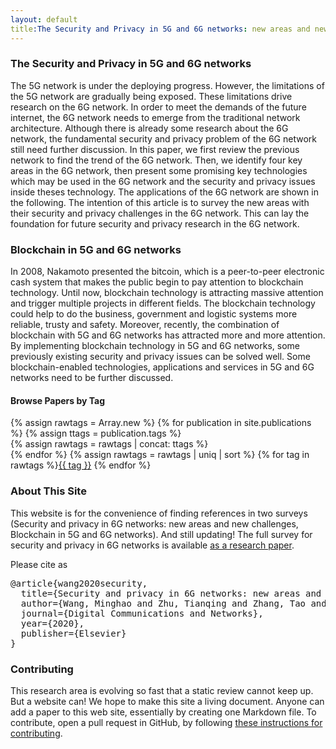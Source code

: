 ```yaml
---
layout: default
title:The Security and Privacy in 5G and 6G networks: new areas and new challenges
---
```

### The Security and Privacy in 5G and 6G networks

The 5G network is under the deploying progress. However, the limitations of the 5G network are gradually being exposed. These limitations drive research on the 6G network. In order to meet the demands of the future internet, the 6G network needs to emerge from the traditional network architecture. Although there is already some research about the 6G network, the fundamental security and privacy problem of the 6G network still need further discussion. In this paper, we first review the previous network to find the trend of the 6G network. Then, we identify four key areas in the 6G network, then present some promising key technologies which may be used in the 6G network and the security and privacy issues inside theses technology. The applications of the 6G network are shown in the following. The intention of this article is to survey the new areas with their security and privacy challenges in the 6G network. This can lay the foundation for future security and privacy research in the 6G network.
### Blockchain in 5G and 6G networks
In 2008, Nakamoto presented the bitcoin, which is a peer-to-peer electronic cash system that makes the public begin to pay attention to blockchain technology. Until now, blockchain technology is attracting massive attention and trigger multiple projects in different fields. The blockchain technology could help to do the business, government and logistic systems more reliable, trusty and safety. Moreover, recently, the combination of blockchain with 5G and 6G networks has attracted more and more attention. By implementing blockchain technology in 5G and 6G networks, some previously existing security and privacy issues can be solved well. Some blockchain-enabled technologies, applications and services in 5G and 6G networks need to be further discussed. 
<!--This website and the accompanying [article](https://arxiv.org/abs/1709.06182) surveys the work in this emerging area.-->

<!--Like writing and speaking, software development is an act of human communication.
At its core,
the naturalness of software employs statistical modeling over big code to
reason about rich variety of programs developers write.  This new line of
research is inherently interdisciplinary, uniting the machine learning and
natural language processing communities with software engineering
and programming language communities.
-->
#### Browse Papers by Tag
{% assign rawtags = Array.new %}
{% for publication in site.publications %}
  {% assign ttags = publication.tags  %}  
  {% assign rawtags = rawtags | concat: ttags %}  
{% endfor %}
{% assign rawtags = rawtags | uniq | sort %}
{% for tag in rawtags %}<tag><a href="/tags.html#{{ tag }}">{{ tag }}</a></tag> {% endfor %}

### About This Site

<!--This site is an experiment: a [living literature review](https://en.wikipedia.org/wiki/Living_review) that allows
you explore, [search and navigate]({% link papers.html %}) the literature in this area, by
following a [taxonomy]({% link base-taxonomy/index.md %})
based on the underlying design principles of each model.
The full survey is available [as a research paper](https://arxiv.org/abs/1709.06182).
Please cite as
<pre>
@article{allamanis2018survey,
  title={A survey of machine learning for big code and naturalness},
  author={Allamanis, Miltiadis and Barr, Earl T and Devanbu, Premkumar and Sutton, Charles},
  journal={ACM Computing Surveys (CSUR)},
  volume={51},
  number={4},
  pages={81},
  year={2018},
  publisher={ACM}
}
</pre>
-->
This website is for the convenience of finding references in two surveys (Security and privacy in 6G networks: new areas and new challenges, Blockchain in 5G and 6G networks). And still updating!
The full survey for security and privacy in 6G networks is available [as a research paper](https://www.sciencedirect.com/science/article/pii/S2352864820302431).

Please cite as
<pre>
@article{wang2020security,
  title={Security and privacy in 6G networks: new areas and new challenges},
  author={Wang, Minghao and Zhu, Tianqing and Zhang, Tao and Zhang, Jun and Yu, Shui and Zhou, Wanlei},
  journal={Digital Communications and Networks},
  year={2020},
  publisher={Elsevier}
}
</pre>




### Contributing
This research area is evolving so fast that a static review cannot keep up.
But a website can! We hope to make this site a living document.
Anyone can add a paper to this web site, essentially by creating one Markdown file.
 To contribute, open a pull request in GitHub, by following [these instructions 
for contributing](contributing.html).
